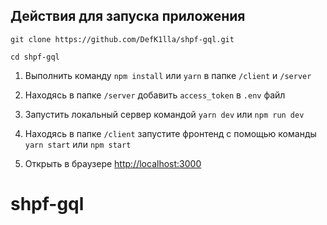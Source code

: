 ## Действия для запуска приложения

```
git clone https://github.com/DefK1lla/shpf-gql.git

cd shpf-gql
```

1. Выполнить команду `npm install` или `yarn` в папке `/client` и `/server`

2. Находясь в папке `/server` добавить `access_token` в `.env` файл

3. Запустить локальный сервер командой `yarn dev` или `npm run dev`

4. Находясь в папке `/client` запустите фронтенд с помощью команды `yarn start` или `npm start`

5. Открыть в браузере [http://localhost:3000](http://localhost:3000)

# shpf-gql
